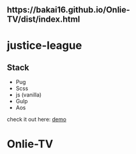 <h2>https://bakai16.github.io/Onlie-TV/dist/index.html</h2>

# justice-league

## Stack
* Pug
* Scss
* js (vanilla)
* Gulp
* Aos

check it out here: [demo](https://unleashed97.github.io/justice-league/dist/)
# Onlie-TV
